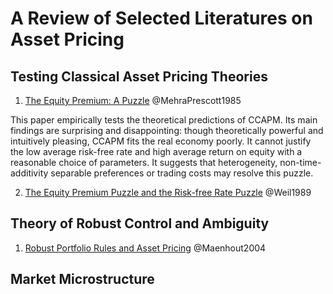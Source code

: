 # A Review of Selected Literatures on Asset Pricing

## Testing Classical Asset Pricing Theories

1. [The Equity Premium: A Puzzle](https://www.sciencedirect.com/science/article/pii/0304393285900613) @MehraPrescott1985

This paper empirically tests the theoretical predictions of CCAPM. Its main findings are surprising and disappointing: though theoretically powerful and intuitively pleasing, CCAPM fits the real economy poorly. It cannot justify the low average risk-free rate and high average return on equity with a reasonable choice of parameters. It suggests that heterogeneity, non-time-additivity separable preferences or trading costs may resolve this puzzle.

2. [The Equity Premium Puzzle and the Risk-free Rate Puzzle](https://www.sciencedirect.com/science/article/pii/0304393289900287) @Weil1989

## Theory of Robust Control and Ambiguity

1. [Robust Portfolio Rules and Asset Pricing](https://academic.oup.com/rfs/article-abstract/17/4/951/1570792) @Maenhout2004

## Market Microstructure
